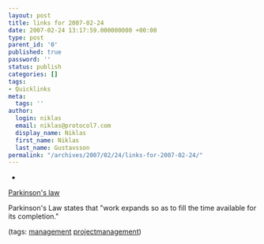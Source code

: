 ```yaml
---
layout: post
title: links for 2007-02-24
date: 2007-02-24 13:17:59.000000000 +00:00
type: post
parent_id: '0'
published: true
password: ''
status: publish
categories: []
tags:
- Quicklinks
meta:
  tags: ''
author:
  login: niklas
  email: niklas@protocol7.com
  display_name: Niklas
  first_name: Niklas
  last_name: Gustavsson
permalink: "/archives/2007/02/24/links-for-2007-02-24/"
---
```

- 
[Parkinson's law](http://en.wikipedia.org/wiki/Parkinson's_law)

Parkinson's Law states that "work expands so as to fill the time available for its completion."

(tags: [management](http://del.icio.us/protocol7/management) [projectmanagement](http://del.icio.us/protocol7/projectmanagement))
